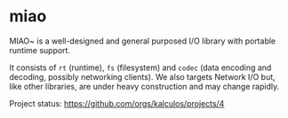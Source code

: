 # miao

MIAO~ is a well-designed and general purposed I/O library with portable runtime support. 

It consists of `rt` (runtime), `fs` (filesystem) and `codec` (data encoding and decoding, possibly networking clients). We also targets Network I/O but, like other libraries, are under heavy construction and may change rapidly.

Project status: https://github.com/orgs/kalculos/projects/4
